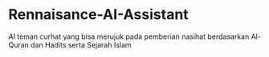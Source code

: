 # Rennaisance-AI-Assistant
AI teman curhat yang bisa merujuk pada pemberian nasihat berdasarkan Al-Quran dan Hadits serta Sejarah Islam
